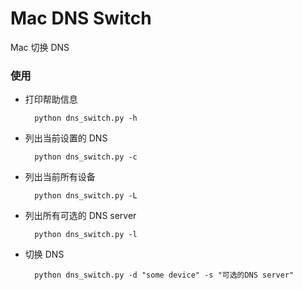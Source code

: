 # Mac DNS Switch
Mac 切换 DNS

### 使用

* 打印帮助信息

		python dns_switch.py -h

* 列出当前设置的 DNS

		python dns_switch.py -c

* 列出当前所有设备

		python dns_switch.py -L
		
* 列出所有可选的 DNS server

		python dns_switch.py -l
	
* 切换 DNS

		python dns_switch.py -d "some device" -s "可选的DNS server"